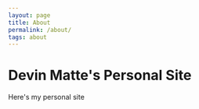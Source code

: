 ```yaml
---
layout: page
title: About
permalink: /about/
tags: about
---
```


Devin Matte's Personal Site
===========================

Here's my personal site
